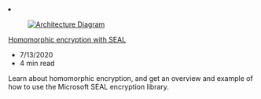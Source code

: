 <!-- This file is automatically generated by build/architectures/build_index.py. Any updates will be lost. -->

<!-- markdownlint-disable MD033 -->

<li class="grid-item item-column" data-categories="Security ">
<article class="card">
    <div class="card-header has-margin-bottom-none" aria-hidden="true">
        <figure class="image diagram has-height-175 has-overflow-hidden level">
            <a href="/azure/architecture/solution-ideas/articles/homomorphic-encryption-seal"><img src="/azure/architecture/browse/thumbs/homomorphic-encryption-seal.png" class="diagram" alt="Architecture Diagram" data-linktype="relative-path"></a>
        </figure>
    </div>
    <div class="card-content">
        <a class="card-content-title has-margin-top-none" href="/azure/architecture/solution-ideas/articles/homomorphic-encryption-seal">
            <p>Homomorphic encryption with SEAL</p>
        </a>
        <ul class="card-content-metadata">
            <li>7/13/2020</li>
            <li>4 min read</li>
        </ul>
        <p class="card-content-description">Learn about homomorphic encryption, and get an overview and example of how to use the Microsoft SEAL encryption library.</p>
        <div class="bottom-to-top-fade is-hidden-mobile"></div>
    </div>
</article>
</li>
